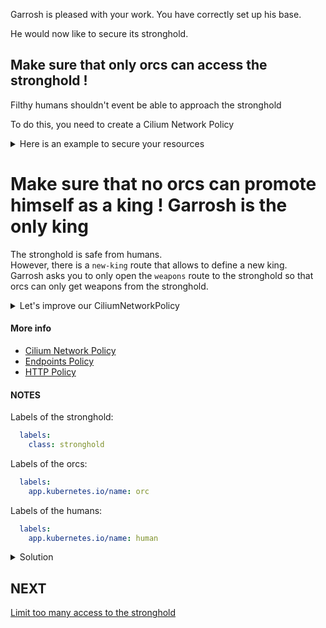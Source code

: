 Garrosh is pleased with your work. You have correctly set up his base.  

He would now like to secure its stronghold.

## Make sure that only orcs can access the stronghold !
  
Filthy humans shouldn't event be able to approach the stronghold

To do this, you need to create a Cilium Network Policy
<details>
<summary>Here is an example to secure your resources</summary>

```yaml
apiVersion: "cilium.io/v2"
kind: CiliumNetworkPolicy
metadata:
  # Component name
  name: "secure-stronghold"
spec:
  # The policy will apply to all resources with the following labels
  endpointSelector:
    matchLabels:
      role: backend
  ingress:
  - fromEndpoints:
    # Only resources with the following labels are allowed to access the resource
    - matchLabels:
        role: frontend
```

</details>

# Make sure that no orcs can promote himself as a king ! Garrosh is the only king

The stronghold is safe from humans.  
However, there is a `new-king` route that allows to define a new king.  
Garrosh asks you to only open the `weapons` route to the stronghold so that orcs can only get weapons from the stronghold.

<details>
<summary>Let's improve our CiliumNetworkPolicy</summary>

```yaml
ingress:
  - fromEndpoints:
    - matchLabels:
        ...
    toPorts:
    - ports:
      # Policy applies to this port
      - port: "80"
        protocol: TCP
      rules:
        # Policy applies to this http route
        http:
        - method: "GET"
          path: "/public"
```

</details>

#### More info
* [Cilium Network Policy](https://docs.cilium.io/en/latest/security/policy/)
* [Endpoints Policy](https://docs.cilium.io/en/latest/security/policy/language/#endpoints-based)
* [HTTP Policy](https://docs.cilium.io/en/latest/security/policy/language/#http)

#### NOTES

Labels of the stronghold:
```yaml
  labels:
    class: stronghold
```

Labels of the orcs:
```yaml
  labels:
    app.kubernetes.io/name: orc
```

Labels of the humans:
```yaml
  labels:
    app.kubernetes.io/name: human
```


<details>
<summary>Solution</summary>

```bash
kubectl apply -f https://raw.githubusercontent.com/vmaleze/cilium-hands-on/main/deployments/cilium-secure-stronghold.yaml

# The following request should success
kubectl exec deploy/orc -- curl -s -XGET http://localhost:8080/fetch-weapon

# The following requests should fail
kubectl exec deploy/human -- curl -s -XGET http://localhost:8080/fetch-weapon
kubectl exec deploy/orc -- curl -s -XGET http://stronghold:8080/new-king?kingName=Thuldemm
```

</details>

## NEXT

[Limit too many access to the stronghold](../03_too-many-request/README.md)